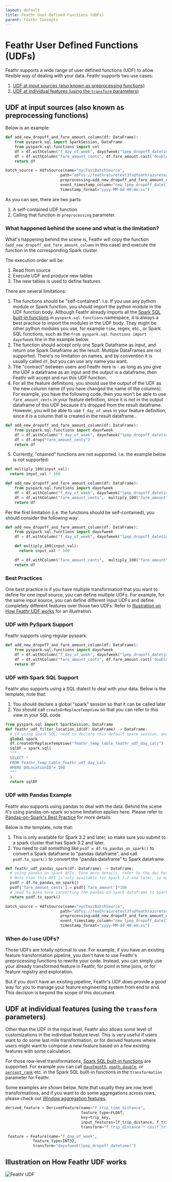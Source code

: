 ```yaml
---
layout: default
title: Feathr User Defined Functions (UDFs)
parent: Feathr Concepts
---
```


# Feathr User Defined Functions (UDFs)

Feathr supports a wide range of user defined functions (UDF) to allow flexible way of dealing with your data. Feathr supports two use cases:

1. [UDF at input sources (also known as preprocessing functions)](#udfs-at-input-sources-also-known-as-preprocessing-functions)
2. [UDF at individual features (using the `transform` parameters)](#udfs-at-individual-features-using-the-transform-parameters)

## UDF at input sources (also known as preprocessing functions)

Below is an example:

```python
def add_new_dropoff_and_fare_amount_column(df: DataFrame):
    from pyspark.sql import SparkSession, DataFrame
    from pyspark.sql.functions import col
    df = df.withColumn("f_day_of_week", dayofweek("lpep_dropoff_datetime"))
    df = df.withColumn("fare_amount_cents", df.fare_amount.cast('double') * 100)
    return df

batch_source = HdfsSource(name="nycTaxiBatchSource",
                        path="abfss://feathrazuretest3fs@feathrazuretest3storage.dfs.core.windows.net/demo_data/green_tripdata_2020-04.csv",
                        preprocessing=add_new_dropoff_and_fare_amount_column,
                        event_timestamp_column="new_lpep_dropoff_datetime",
                        timestamp_format="yyyy-MM-dd HH:mm:ss")
```

As you can see, there are two parts:

1. A self-contained UDF function
2. Calling that function in `preprocessing` parameter.

### What happened behind the scene and what is the limitation?

What's happening behind the scene is, Feathr will copy the function (`add_new_dropoff_and_fare_amount_column` in this case) and execute the function in the corresponding Spark cluster.

The execution order will be:

1. Read from source
2. Execute UDF and produce new tables
3. The new tables is used to define features

There are several limitations:

1. The functions should be "self-contained". I.e. If you use any python module or Spark function, you should import the python module in the UDF function body. Although Feathr already imports all the [Spark SQL built-in functions](https://spark.apache.org/docs/latest/api/sql/index.html) in `pyspark.sql.functions` namespace, it is always a best practice to import the modules in the UDF body. They might be other python modules you use, for example `time`, regex, etc., or Spark SQL functions, such as the `from pyspark.sql.functions import dayofweek` line in the example below.
2. The function should accept only one Spark Dataframe as input, and return one Spark Dataframe as the result. Multiple DataFrames are not supported. There's no limitation on names, and by convention it is usually called `df`, but you can use any name you want.
3. The "contract" between users and Feathr here is - as long as you give the UDF a dataframe as an input and the output is a dataframe, then Feathr will accept and run this UDF function.
4. For all the feature definitions, you should use the output of the UDF as the new column name (if you have changed the name of the columns). For example, you have the following code, then you won't be able to use `fare_amount_cents` in your feature definition, since it is not in the output dataframe of this UDF because it's dropped from the result dataframe. However, you will be able to use `f_day_of_week` in your feature definition, since it is a column that is created in the result dataframe..

```python
def add_new_dropoff_and_fare_amount_column(df: DataFrame):
    from pyspark.sql.functions import dayofweek
    df = df.withColumn("f_day_of_week", dayofweek("lpep_dropoff_datetime"))
    df = df.drop("fare_amount_cents")
    return df
```

5. Currently, "chained" functions are not supported. I.e. the example below is not supported:

```python
def multiply_100(input_val):
  return input_val * 100

def add_new_dropoff_and_fare_amount_column(df: DataFrame):
    from pyspark.sql.functions import dayofweek
    df = df.withColumn("f_day_of_week", dayofweek("lpep_dropoff_datetime"))
    df = df.withColumn("fare_amount_cents",  multiply_100("fare_amount"))
    return df
```

Per the first limitation (i.e. the functions should be self-contained), you should consider the following way:

```python
def add_new_dropoff_and_fare_amount_column(df: DataFrame):
    from pyspark.sql.functions import dayofweek
    df = df.withColumn("f_day_of_week", dayofweek("lpep_dropoff_datetime"))

    def multiply_100(input_val):
      return input_val * 100

    df = df.withColumn("fare_amount_cents",  multiply_100("fare_amount"))
    return df
```

### Best Practices

One best practice is if you have multiple transformation that you want to define for one input source, you can define multiple UDFs. For example, for the same input source, you can define different input UDFs and define completely different features over those two UDFs. Refer to [Illustration on How Feathr UDF works](#illustration-on-how-feathr-udf-works) for an illustration.

### UDF with PySpark Support

Feathr supports using regular pyspark:

```python
def add_new_dropoff_and_fare_amount_column(df: DataFrame):
    from pyspark.sql.functions import dayofweek
    df = df.withColumn("f_day_of_week", dayofweek("lpep_dropoff_datetime"))
    df = df.withColumn("fare_amount_cents", df.fare_amount.cast('double') * 100)
    return df
```

### UDF with Spark SQL Support

Feathr also supports using a SQL dialect to deal with your data. Below is the template, note that:

1. You should declare a global "spark" session so that it can be called later
2. You should call `createOrReplaceTempView` so that you can refer to this view in your SQL code

```python
from pyspark.sql import SparkSession, DataFrame
def feathr_udf_filter_location_id(df: DataFrame) -> DataFrame:
  # if using Spark SQL, need to declare this default spark session, and create a temp view so that you can run Spark SQL on it.
  global spark
  df.createOrReplaceTempView("feathr_temp_table_feathr_udf_day_calc")
  sqlDF = spark.sql(
  """
  SELECT *
  FROM feathr_temp_table_feathr_udf_day_calc
  WHERE DOLocationID!= 100
  """
  )
  return sqlDF
```

### UDF with Pandas Example

Feathr also supports using pandas to deal with the data. Behind the scene it's using pandas-on-spark so some limitation applies here. Please refer to [Pandas-on-Spark's Best Practice](https://spark.apache.org/docs/latest/api/python/user_guide/pandas_on_spark/best_practices.html#best-practices) for more details.

Below is the template, note that:

1. This is only available for Spark 3.2 and later, so make sure you submit to a spark cluster that has Spark 3.2 and later.
2. You need to call something like `psdf = df.to_pandas_on_spark()` to convert a Spark dataframe to "pandas dataframe", and call `psdf.to_spark()` to convert the "pandas dataframe" to Spark dataframe.

```python
def feathr_udf_pandas_spark(df: DataFrame) -> DataFrame:
  # using pandas on spark APIs. Fore more details, refer to the doc here: https://spark.apache.org/docs/latest/api/python/user_guide/pandas_on_spark/index.html
  # Note that this API is only available for Spark 3.2 and later, so make sure you submit to a spark cluster that has Spark 3.2 and later.
  psdf = df.to_pandas_on_spark()
  psdf['fare_amount_cents'] = psdf['fare_amount']*100
  # need to make sure converting the pandas-on-spark dataframe to Spark Dataframe.
  return psdf.to_spark()

batch_source = HdfsSource(name="nycTaxiBatchSource",
                        path="abfss://feathrazuretest3fs@feathrazuretest3storage.dfs.core.windows.net/demo_data/green_tripdata_2020-04.csv",
                        preprocessing=add_new_dropoff_and_fare_amount_column,
                        event_timestamp_column="new_lpep_dropoff_datetime",
                        timestamp_format="yyyy-MM-dd HH:mm:ss")
```

### When do I use UDFs?

Those UDFs are totally optional to use. For example, if you have an existing feature transformation pipeline, you don't have to use Feathr's preprocessing functions to rewrite your code. Instead, you can simply use your already transformed feature in Feathr, for point in time joins, or for feature registry and exploration.

But if you don't have an existing pipeline, Feathr's UDF does provide a good way for you to manage your feature engineering system from end to end. This decision is beyond the scope of this document.

## UDF at individual features (using the `transform` parameters)

Other than the UDF in the input level, Feathr also allows some level of customizations in the individual feature level. This is very useful if users want to do some last mile transformation, or for derived features where users might want to compose a new feature based on a few existing features with some calculation.

For those row-level transformations, [Spark SQL built-in functions](https://spark.apache.org/docs/latest/api/sql/index.html) are supported. For example you can call [`dayofmonth`](https://spark.apache.org/docs/latest/api/sql/index.html#dayofmonth), [`xpath_double`](https://spark.apache.org/docs/latest/api/sql/index.html#xpath_double), or [`percent_rank`](https://spark.apache.org/docs/latest/api/sql/index.html#percent_rank) etc. in the Spark SQL built-in functions in the `transformation` parameter for Feathr.

Some examples are shown below. Note that usually they are row level transformations, and if you want to do some aggregations across rows, please check out [Window aggregation features](../concepts/feature-definition.md#window-aggregation-features).

```python
derived_feature = DerivedFeature(name="f_trip_time_distance",
                                 feature_type=FLOAT,
                                 key=trip_key,
                                 input_features=[f_trip_distance, f_trip_time_duration],
                                 transform="f_trip_distance * cos(f_trip_time_duration)")

 feature = Feature(name="f_day_of_week",
            feature_type=INT32,
            transform="dayofweek(lpep_dropoff_datetime)")
```

## Illustration on How Feathr UDF works

![Feathr UDF](../images/feathr_udf.jpg)
